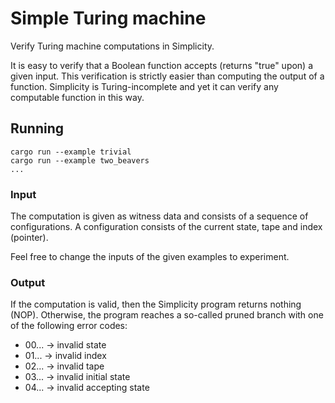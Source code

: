 # Simple Turing machine

Verify Turing machine computations in Simplicity.

It is easy to verify that a Boolean function accepts (returns "true" upon) a given input. This verification is strictly easier than computing the output of a function. Simplicity is Turing-incomplete and yet it can verify any computable function in this way.

## Running

```
cargo run --example trivial
cargo run --example two_beavers
...
```

### Input

The computation is given as witness data and consists of a sequence of configurations. A configuration consists of the current state, tape and index (pointer).

Feel free to change the inputs of the given examples to experiment.

### Output

If the computation is valid, then the Simplicity program returns nothing (NOP). Otherwise, the program reaches a so-called pruned branch with one of the following error codes:

- 00... → invalid state
- 01... → invalid index
- 02... → invalid tape
- 03... → invalid initial state
- 04... → invalid accepting state
